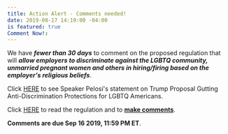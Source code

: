 ```yaml
---
title: Action Alert - Comments needed!
date: 2019-08-17 14:19:00 -04:00
is featured: true
Comment Now!: 
---
```


We have ***fewer than 30 days*** to comment on the proposed regulation that will ***allow employers to discriminate against the LGBTQ community, unmarried pregnant women and others in hiring/firing based on the employer's religious beliefs***.  

Click [HERE](https://www.speaker.gov/newsroom/81419-4/) to see Speaker Pelosi's statement on Trump Proposal Gutting Anti-Discrimination Protections for LGBTQ Americans.  

Click [HERE](https://www.regulations.gov/document?D=OFCCP-2019-0003-0002&fbclid=IwAR2HF2zePrznRftlbVckhNbyoCCP74JDJxl1_2nsl1CoqXRy5E1jvFWS5Gs) to read the regulation and to **[make comments](https://www.regulations.gov/comment?D=OFCCP-2019-0003-0002)**.  

**Comments are due Sep 16 2019, 11:59 PM ET**.